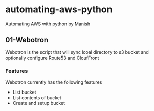 # automating-aws-python

Automating AWS with python by Manish


##  01-Webotron

Webotron is the script that will sync lcoal directory to s3 bucket and optionally configure Route53 and CloufFront


### Features

Webotron currently has the following features

- List bucket
- List contents of bucket
- Create and setup bucket
